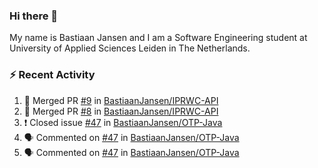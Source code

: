 ### Hi there 👋

My name is Bastiaan Jansen and I am a Software Engineering student at University of Applied Sciences Leiden in The Netherlands. 

### ⚡ Recent Activity
<!--START_SECTION:activity-->
1. 🎉 Merged PR [#9](https://github.com/BastiaanJansen/IPRWC-API/pull/9) in [BastiaanJansen/IPRWC-API](https://github.com/BastiaanJansen/IPRWC-API)
2. 🎉 Merged PR [#8](https://github.com/BastiaanJansen/IPRWC-API/pull/8) in [BastiaanJansen/IPRWC-API](https://github.com/BastiaanJansen/IPRWC-API)
3. ❗️ Closed issue [#47](https://github.com/BastiaanJansen/OTP-Java/issues/47) in [BastiaanJansen/OTP-Java](https://github.com/BastiaanJansen/OTP-Java)
4. 🗣 Commented on [#47](https://github.com/BastiaanJansen/OTP-Java/issues/47) in [BastiaanJansen/OTP-Java](https://github.com/BastiaanJansen/OTP-Java)
5. 🗣 Commented on [#47](https://github.com/BastiaanJansen/OTP-Java/issues/47) in [BastiaanJansen/OTP-Java](https://github.com/BastiaanJansen/OTP-Java)
<!--END_SECTION:activity-->

<!--
**BastiaanJansen/BastiaanJansen** is a ✨ _special_ ✨ repository because its `README.md` (this file) appears on your GitHub profile.

Here are some ideas to get you started:

- 🔭 I’m currently working on ...
- 🌱 I’m currently learning ...
- 👯 I’m looking to collaborate on ...
- 🤔 I’m looking for help with ...
- 💬 Ask me about ...
- 📫 How to reach me: ...
- 😄 Pronouns: ...
- ⚡ Fun fact: ...
-->
